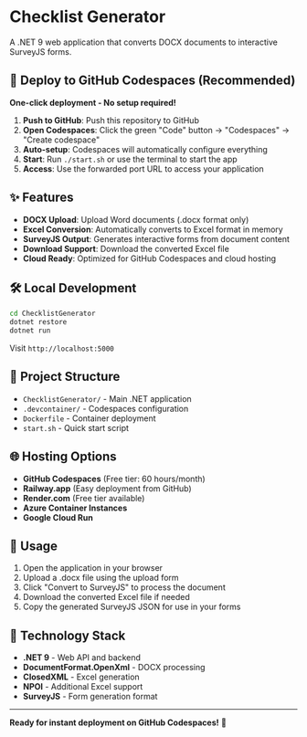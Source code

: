 # Checklist Generator

A .NET 9 web application that converts DOCX documents to interactive SurveyJS forms.

## 🚀 Deploy to GitHub Codespaces (Recommended)

**One-click deployment - No setup required!**

1. **Push to GitHub**: Push this repository to GitHub
2. **Open Codespaces**: Click the green "Code" button → "Codespaces" → "Create codespace"
3. **Auto-setup**: Codespaces will automatically configure everything
4. **Start**: Run `./start.sh` or use the terminal to start the app
5. **Access**: Use the forwarded port URL to access your application

## ✨ Features

- **DOCX Upload**: Upload Word documents (.docx format only)
- **Excel Conversion**: Automatically converts to Excel format in memory
- **SurveyJS Output**: Generates interactive forms from document content
- **Download Support**: Download the converted Excel file
- **Cloud Ready**: Optimized for GitHub Codespaces and cloud hosting

## 🛠️ Local Development

```bash
cd ChecklistGenerator
dotnet restore
dotnet run
```

Visit `http://localhost:5000`

## 📁 Project Structure

- `ChecklistGenerator/` - Main .NET application
- `.devcontainer/` - Codespaces configuration
- `Dockerfile` - Container deployment
- `start.sh` - Quick start script

## 🌐 Hosting Options

- **GitHub Codespaces** (Free tier: 60 hours/month)
- **Railway.app** (Easy deployment from GitHub)
- **Render.com** (Free tier available)
- **Azure Container Instances**
- **Google Cloud Run**

## 📝 Usage

1. Open the application in your browser
2. Upload a .docx file using the upload form
3. Click "Convert to SurveyJS" to process the document
4. Download the converted Excel file if needed
5. Copy the generated SurveyJS JSON for use in your forms

## 🔧 Technology Stack

- **.NET 9** - Web API and backend
- **DocumentFormat.OpenXml** - DOCX processing
- **ClosedXML** - Excel generation
- **NPOI** - Additional Excel support
- **SurveyJS** - Form generation format

---

**Ready for instant deployment on GitHub Codespaces!** 🚀
